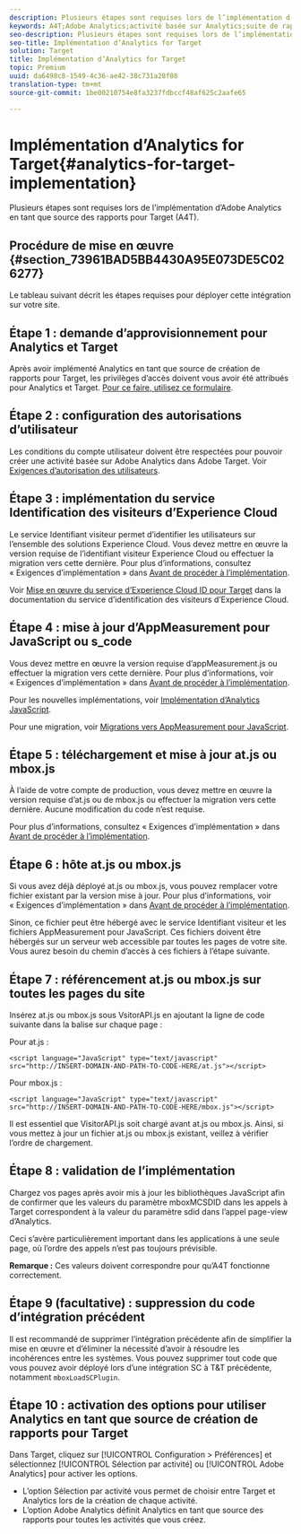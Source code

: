 ```yaml
---
description: Plusieurs étapes sont requises lors de l’implémentation d’Adobe Analytics en tant que source des rapports pour Target (A4T).
keywords: A4T;Adobe Analytics;activité basée sur Analytics;suite de rapports Analytics;suite de rapports;intégration d’Analytics Target;configurer une suite de rapports
seo-description: Plusieurs étapes sont requises lors de l’implémentation d’Adobe Analytics en tant que source des rapports pour Target (A4T).
seo-title: Implémentation d’Analytics for Target
solution: Target
title: Implémentation d’Analytics for Target
topic: Premium
uuid: da6498c8-1549-4c36-ae42-38c731a28f08
translation-type: tm+mt
source-git-commit: 1be00210754e8fa3237fdbccf48af625c2aafe65

---
```



# Implémentation d’Analytics for Target{#analytics-for-target-implementation}

Plusieurs étapes sont requises lors de l’implémentation d’Adobe Analytics en tant que source des rapports pour Target (A4T).

## Procédure de mise en œuvre {#section_73961BAD5BB4430A95E073DE5C026277}

Le tableau suivant décrit les étapes requises pour déployer cette intégration sur votre site.

## Étape 1 : demande d’approvisionnement pour Analytics et Target

Après avoir implémenté Analytics en tant que source de création de rapports pour Target, les privilèges d’accès doivent vous avoir été attribués pour Analytics et Target. [Pour ce faire, utilisez ce formulaire](http://www.adobe.com/go/audiences).

## Étape 2 : configuration des autorisations d’utilisateur

Les conditions du compte utilisateur doivent être respectées pour pouvoir créer une activité basée sur Adobe Analytics dans Adobe Target. Voir [Exigences d’autorisation des utilisateurs](/help/c-integrating-target-with-mac/a4t/account-reqs.md).

## Étape 3 : implémentation du service Identification des visiteurs d’Experience Cloud

Le service Identifiant visiteur permet d’identifier les utilisateurs sur l’ensemble des solutions Experience Cloud. Vous devez mettre en œuvre la version requise de l’identifiant visiteur Experience Cloud ou effectuer la migration vers cette dernière. Pour plus d’informations, consultez « Exigences d’implémentation » dans [Avant de procéder à l’implémentation](/help/c-integrating-target-with-mac/a4t/before-implement.md).

Voir [Mise en œuvre du service d’Experience Cloud ID pour Target](https://marketing.adobe.com/resources/help/en_US/mcvid/mcvid-setup-target.html) dans la documentation du service d’identification des visiteurs d’Experience Cloud.

## Étape 4 : mise à jour d’AppMeasurement pour JavaScript ou s_code

Vous devez mettre en œuvre la version requise d’appMeasurement.js ou effectuer la migration vers cette dernière. Pour plus d’informations, voir « Exigences d’implémentation » dans [Avant de procéder à l’implémentation](/help/c-integrating-target-with-mac/a4t/before-implement.md).

Pour les nouvelles implémentations, voir [Implémentation d’Analytics JavaScript](https://marketing.adobe.com/resources/help/en_US/sc/implement/js_implementation.html).

Pour une migration, voir [Migrations vers AppMeasurement pour JavaScript](https://marketing.adobe.com/resources/help/en_US/sc/implement/?f=appmeasure_mjs_migrate).

## Étape 5 : téléchargement et mise à jour at.js ou mbox.js

À l’aide de votre compte de production, vous devez mettre en œuvre la version requise d’at.js ou de mbox.js ou effectuer la migration vers cette dernière. Aucune modification du code n’est requise.

Pour plus d’informations, consultez « Exigences d’implémentation » dans [Avant de procéder à l’implémentation](/help/c-integrating-target-with-mac/a4t/before-implement.md).

## Étape 6 : hôte at.js ou mbox.js

Si vous avez déjà déployé at.js ou mbox.js, vous pouvez remplacer votre fichier existant par la version mise à jour. Pour plus d’informations, voir « Exigences d’implémentation » dans [Avant de procéder à l’implémentation](/help/c-integrating-target-with-mac/a4t/before-implement.md).

Sinon, ce fichier peut être hébergé avec le service Identifiant visiteur et les fichiers AppMeasurement pour JavaScript. Ces fichiers doivent être hébergés sur un serveur web accessible par toutes les pages de votre site. Vous aurez besoin du chemin d’accès à ces fichiers à l’étape suivante.

## Étape 7 : référencement at.js ou mbox.js sur toutes les pages du site

Insérez at.js ou mbox.js sous VsitorAPI.js en ajoutant la ligne de code suivante dans la <head><meta http-equiv="Content-Type" content="text/html; charset=UTF-8"> balise sur chaque page :

Pour at.js :

```
<script language="JavaScript" type="text/javascript" 
src="http://INSERT-DOMAIN-AND-PATH-TO-CODE-HERE/at.js"></script>
```

Pour mbox.js :

```
<script language="JavaScript" type="text/javascript" 
src="http://INSERT-DOMAIN-AND-PATH-TO-CODE-HERE/mbox.js"></script>
```

Il est essentiel que VisitorAPI.js soit chargé avant at.js ou mbox.js. Ainsi, si vous mettez à jour un fichier at.js ou mbox.js existant, veillez à vérifier l’ordre de chargement.

## Étape 8 : validation de l’implémentation

Chargez vos pages après avoir mis à jour les bibliothèques JavaScript afin de confirmer que les valeurs du paramètre mboxMCSDID dans les appels à Target correspondent à la valeur du paramètre sdid dans l’appel page-view d’Analytics.

Ceci s’avère particulièrement important dans les applications à une seule page, où l’ordre des appels n’est pas toujours prévisible.

**Remarque :** Ces valeurs doivent correspondre pour qu’A4T fonctionne correctement.

## Étape 9 (facultative) : suppression du code d’intégration précédent

Il est recommandé de supprimer l’intégration précédente afin de simplifier la mise en œuvre et d’éliminer la nécessité d’avoir à résoudre les incohérences entre les systèmes. Vous pouvez supprimer tout code que vous pouvez avoir déployé lors d’une intégration SC à T&amp;T précédente, notamment `mboxLoadSCPlugin`.

## Étape 10 : activation des options pour utiliser Analytics en tant que source de création de rapports pour Target

Dans Target, cliquez sur [!UICONTROL Configuration &gt; Préférences] et sélectionnez [!UICONTROL Sélection par activité] ou [!UICONTROL Adobe Analytics] pour activer les options.

* L’option Sélection par activité vous permet de choisir entre Target et Analytics lors de la création de chaque activité.
* L’option Adobe Analytics définit Analytics en tant que source des rapports pour toutes les activités que vous créez.

